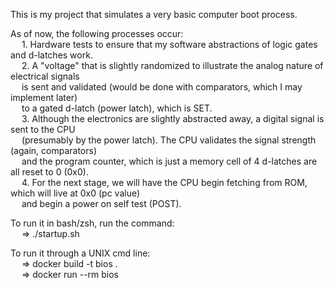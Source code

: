 This is my project that simulates a very basic computer boot process. <br />

As of now, the following processes occur: <br />
&emsp; 1. Hardware tests to ensure that my software abstractions of logic gates and d-latches work. <br />
&emsp; 2. A "voltage" that is slightly randomized to illustrate the analog nature of electrical signals <br />
&emsp;    is sent and validated (would be done with comparators, which I may implement later) <br />
&emsp;    to a gated d-latch (power latch), which is SET. <br />
&emsp; 3. Although the electronics are slightly abstracted away, a digital signal is sent to the CPU <br />
&emsp;    (presumably by the power latch). The CPU validates the signal strength (again, comparators) <br />
&emsp;    and the program counter, which is just a memory cell of 4 d-latches are all reset to 0 (0x0).  <br />
&emsp; 4. For the next stage, we will have the CPU begin fetching from ROM, which will live at 0x0 (pc value) <br />
&emsp;    and begin a power on self test (POST). <br />

To run it in bash/zsh, run the command: <br />
&emsp; => ./startup.sh <br />

To run it through a UNIX cmd line: <br />
&emsp; => docker build -t bios . <br />
&emsp; => docker run --rm bios <br />
